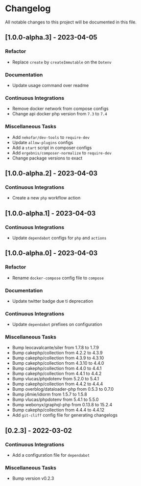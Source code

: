 # Changelog

All notable changes to this project will be documented in this file.

## [1.0.0-alpha.3] - 2023-04-05

### <!-- 04 -->Refactor

- Replace `create` by `createImmutable` on the `Dotenv`

### <!-- 05 -->Documentation

- Update usage command over readme

### <!-- 07 -->Continuous Integrations

- Remove docker network from compose configs
- Change api docker php version from `7.3` to `7.4`

### <!-- 08 -->Miscellaneous Tasks

- Add `nekofar/dev-tools` to `require-dev`
- Update `allow-plugins` configs
- Add a `start` script in composer configs
- Add `ergebnis/composer-normalize` to `require-dev`
- Change package versions to exact

## [1.0.0-alpha.2] - 2023-04-03

### <!-- 07 -->Continuous Integrations

- Create a new `php` workflow action

## [1.0.0-alpha.1] - 2023-04-03

### <!-- 07 -->Continuous Integrations

- Update `dependabot` configs for `php` and `actions`

## [1.0.0-alpha.0] - 2023-04-03

### <!-- 04 -->Refactor

- Rename `docker-compose` config file to `compose`

### <!-- 05 -->Documentation

- Update twitter badge due ti deprecation

### <!-- 07 -->Continuous Integrations

- Update `dependabot` prefixes on configuration

### <!-- 08 -->Miscellaneous Tasks

- Bump leocavalcante/siler from 1.7.8 to 1.7.9
- Bump cakephp/collection from 4.2.2 to 4.3.9
- Bump cakephp/collection from 4.3.9 to 4.3.10
- Bump cakephp/collection from 4.3.10 to 4.4.0
- Bump cakephp/collection from 4.4.0 to 4.4.1
- Bump cakephp/collection from 4.4.1 to 4.4.2
- Bump vlucas/phpdotenv from 5.2.0 to 5.4.1
- Bump cakephp/collection from 4.4.2 to 4.4.4
- Bump overblog/dataloader-php from 0.5.3 to 0.7.0 
- Bump j4mie/idiorm from 1.5.7 to 1.5.8 
- Bump vlucas/phpdotenv from 5.4.1 to 5.5.0 
- Bump webonyx/graphql-php from 0.13.8 to 15.2.4 
- Bump cakephp/collection from 4.4.4 to 4.4.12 
- Add `git-cliff` config file for generating changelogs

## [0.2.3] - 2022-03-02

### <!-- 07 -->Continuous Integrations

- Add a configuration file for `dependabot`

### <!-- 08 -->Miscellaneous Tasks

- Bump version v0.2.3

<!-- generated by git-cliff -->
